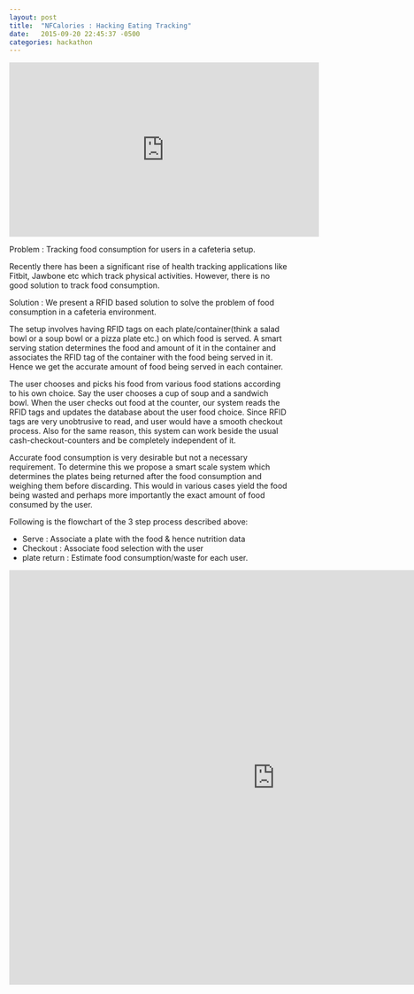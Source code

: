 ```yaml
---
layout: post
title:  "NFCalories : Hacking Eating Tracking"
date:   2015-09-20 22:45:37 -0500
categories: hackathon
---
```


<iframe width="560" height="315" src="https://www.youtube.com/embed/UnSA2kIdjZ0" frameborder="0" allowfullscreen></iframe>

Problem : Tracking food consumption for users in a cafeteria setup. 

Recently there has been a significant rise of health tracking applications like Fitbit, Jawbone etc which track physical activities. However, there is no good solution to track food consumption.


Solution : We present a RFID based solution to solve the problem of food consumption in a cafeteria environment. 

The setup involves having RFID tags on each plate/container(think a salad bowl or a soup bowl or a pizza plate etc.) on which food is served. A smart serving station determines the food and amount of it in the container and associates the RFID tag of the container with the food being served in it. Hence we get the accurate amount of food being served in each container.

The user chooses and picks his food from various food stations according to his own choice. Say the user chooses a cup of soup and a sandwich bowl. When the user checks out food at the counter, our system reads the RFID tags and updates the database about the user food choice. Since RFID tags are very unobtrusive to read, and user would have a smooth checkout process. Also for the same reason, this system can work beside the usual cash-checkout-counters and be completely independent of it. 

Accurate food consumption is very desirable but not a necessary requirement. To determine this we propose a smart scale system which determines the plates being returned after the food consumption and weighing them before discarding. This would in various cases yield the food being wasted and perhaps more importantly the exact amount of food consumed by the user. 

Following is the flowchart of the 3 step process described above:

* Serve         : Associate a plate with the food & hence nutrition data
* Checkout      : Associate food selection with the user
* plate return  : Estimate food consumption/waste for each user.


<iframe src="https://docs.google.com/presentation/d/1qo04-XxruYGAeyVnumdJkPUnWMyyqehzOA76ynr-Tw8/embed?start=false&loop=false&delayms=3000" frameborder="0" width="960" height="749" allowfullscreen="true" mozallowfullscreen="true" webkitallowfullscreen="true"></iframe>